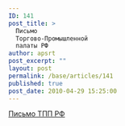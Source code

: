 ```yaml
---
ID: 141
post_title: >
  Письмо
  Торгово-Промышленной
  палаты РФ
author: apsrt
post_excerpt: ""
layout: post
permalink: /base/articles/141
published: true
post_date: 2010-04-29 15:25:00
---
```

<a href="http://www.apsrt.ru/docs/apsrt_tpp.jpg"> Письмо ТПП РФ <span style="text-decoration:underline;"></span></a>
